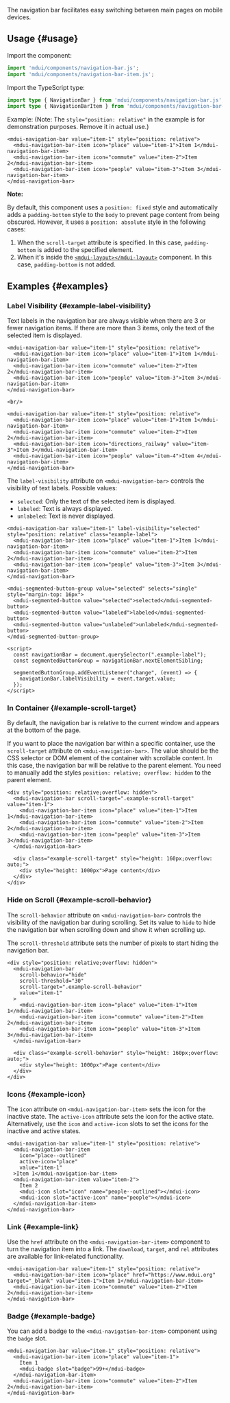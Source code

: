 The navigation bar facilitates easy switching between main pages on mobile devices.

## Usage {#usage}

Import the component:

```js
import 'mdui/components/navigation-bar.js';
import 'mdui/components/navigation-bar-item.js';
```

Import the TypeScript type:

```ts
import type { NavigationBar } from 'mdui/components/navigation-bar.js';
import type { NavigationBarItem } from 'mdui/components/navigation-bar-item.js';
```

Example: (Note: The `style="position: relative"` in the example is for demonstration purposes. Remove it in actual use.)

```html,example
<mdui-navigation-bar value="item-1" style="position: relative">
  <mdui-navigation-bar-item icon="place" value="item-1">Item 1</mdui-navigation-bar-item>
  <mdui-navigation-bar-item icon="commute" value="item-2">Item 2</mdui-navigation-bar-item>
  <mdui-navigation-bar-item icon="people" value="item-3">Item 3</mdui-navigation-bar-item>
</mdui-navigation-bar>
```

**Note:**

By default, this component uses a `position: fixed` style and automatically adds a `padding-bottom` style to the `body` to prevent page content from being obscured. However, it uses a `position: absolute` style in the following cases:

1. When the `scroll-target` attribute is specified. In this case, `padding-bottom` is added to the specified element.
2. When it's inside the [`<mdui-layout></mdui-layout>`](/en/docs/2/components/layout) component. In this case, `padding-bottom` is not added.

## Examples {#examples}

### Label Visibility {#example-label-visibility}

Text labels in the navigation bar are always visible when there are 3 or fewer navigation items. If there are more than 3 items, only the text of the selected item is displayed.

```html,example,expandable
<mdui-navigation-bar value="item-1" style="position: relative">
  <mdui-navigation-bar-item icon="place" value="item-1">Item 1</mdui-navigation-bar-item>
  <mdui-navigation-bar-item icon="commute" value="item-2">Item 2</mdui-navigation-bar-item>
  <mdui-navigation-bar-item icon="people" value="item-3">Item 3</mdui-navigation-bar-item>
</mdui-navigation-bar>

<br/>

<mdui-navigation-bar value="item-1" style="position: relative">
  <mdui-navigation-bar-item icon="place" value="item-1">Item 1</mdui-navigation-bar-item>
  <mdui-navigation-bar-item icon="commute" value="item-2">Item 2</mdui-navigation-bar-item>
  <mdui-navigation-bar-item icon="directions_railway" value="item-3">Item 3</mdui-navigation-bar-item>
  <mdui-navigation-bar-item icon="people" value="item-4">Item 4</mdui-navigation-bar-item>
</mdui-navigation-bar>
```

The `label-visibility` attribute on `<mdui-navigation-bar>` controls the visibility of text labels. Possible values:

* `selected`: Only the text of the selected item is displayed.
* `labeled`: Text is always displayed.
* `unlabeled`: Text is never displayed.

```html,example,expandable
<mdui-navigation-bar value="item-1" label-visibility="selected" style="position: relative" class="example-label">
  <mdui-navigation-bar-item icon="place" value="item-1">Item 1</mdui-navigation-bar-item>
  <mdui-navigation-bar-item icon="commute" value="item-2">Item 2</mdui-navigation-bar-item>
  <mdui-navigation-bar-item icon="people" value="item-3">Item 3</mdui-navigation-bar-item>
</mdui-navigation-bar>

<mdui-segmented-button-group value="selected" selects="single" style="margin-top: 16px">
  <mdui-segmented-button value="selected">selected</mdui-segmented-button>
  <mdui-segmented-button value="labeled">labeled</mdui-segmented-button>
  <mdui-segmented-button value="unlabeled">unlabeled</mdui-segmented-button>
</mdui-segmented-button-group>

<script>
  const navigationBar = document.querySelector(".example-label");
  const segmentedButtonGroup = navigationBar.nextElementSibling;

  segmentedButtonGroup.addEventListener("change", (event) => {
    navigationBar.labelVisibility = event.target.value;
  });
</script>
```

### In Container {#example-scroll-target}

By default, the navigation bar is relative to the current window and appears at the bottom of the page.

If you want to place the navigation bar within a specific container, use the `scroll-target` attribute on `<mdui-navigation-bar>`. The value should be the CSS selector or DOM element of the container with scrollable content. In this case, the navigation bar will be relative to the parent element. You need to manually add the styles `position: relative; overflow: hidden` to the parent element.

```html,example,expandable
<div style="position: relative;overflow: hidden">
  <mdui-navigation-bar scroll-target=".example-scroll-target" value="item-1">
    <mdui-navigation-bar-item icon="place" value="item-1">Item 1</mdui-navigation-bar-item>
    <mdui-navigation-bar-item icon="commute" value="item-2">Item 2</mdui-navigation-bar-item>
    <mdui-navigation-bar-item icon="people" value="item-3">Item 3</mdui-navigation-bar-item>
  </mdui-navigation-bar>

  <div class="example-scroll-target" style="height: 160px;overflow: auto;">
    <div style="height: 1000px">Page content</div>
  </div>
</div>
```

### Hide on Scroll {#example-scroll-behavior}

The `scroll-behavior` attribute on `<mdui-navigation-bar>` controls the visibility of the navigation bar during scrolling. Set its value to `hide` to hide the navigation bar when scrolling down and show it when scrolling up.

The `scroll-threshold` attribute sets the number of pixels to start hiding the navigation bar.

```html,example,expandable
<div style="position: relative;overflow: hidden">
  <mdui-navigation-bar
    scroll-behavior="hide"
    scroll-threshold="30"
    scroll-target=".example-scroll-behavior"
    value="item-1"
  >
    <mdui-navigation-bar-item icon="place" value="item-1">Item 1</mdui-navigation-bar-item>
    <mdui-navigation-bar-item icon="commute" value="item-2">Item 2</mdui-navigation-bar-item>
    <mdui-navigation-bar-item icon="people" value="item-3">Item 3</mdui-navigation-bar-item>
  </mdui-navigation-bar>

  <div class="example-scroll-behavior" style="height: 160px;overflow: auto;">
    <div style="height: 1000px">Page content</div>
  </div>
</div>
```

### Icons {#example-icon}

The `icon` attribute on `<mdui-navigation-bar-item>` sets the icon for the inactive state. The `active-icon` attribute sets the icon for the active state. Alternatively, use the `icon` and `active-icon` slots to set the icons for the inactive and active states.

```html,example,expandable
<mdui-navigation-bar value="item-1" style="position: relative">
  <mdui-navigation-bar-item
    icon="place--outlined"
    active-icon="place"
    value="item-1"
  >Item 1</mdui-navigation-bar-item>
  <mdui-navigation-bar-item value="item-2">
    Item 2
    <mdui-icon slot="icon" name="people--outlined"></mdui-icon>
    <mdui-icon slot="active-icon" name="people"></mdui-icon>
  </mdui-navigation-bar-item>
</mdui-navigation-bar>
```

### Link {#example-link}

Use the `href` attribute on the `<mdui-navigation-bar-item>` component to turn the navigation item into a link. The `download`, `target`, and `rel` attributes are available for link-related functionality.

```html,example,expandable
<mdui-navigation-bar value="item-1" style="position: relative">
  <mdui-navigation-bar-item icon="place" href="https://www.mdui.org" target="_blank" value="item-1">Item 1</mdui-navigation-bar-item>
  <mdui-navigation-bar-item icon="commute" value="item-2">Item 2</mdui-navigation-bar-item>
</mdui-navigation-bar>
```

### Badge {#example-badge}

You can add a badge to the `<mdui-navigation-bar-item>` component using the `badge` slot.

```html,example,expandable
<mdui-navigation-bar value="item-1" style="position: relative">
  <mdui-navigation-bar-item icon="place" value="item-1">
    Item 1
    <mdui-badge slot="badge">99+</mdui-badge>
  </mdui-navigation-bar-item>
  <mdui-navigation-bar-item icon="commute" value="item-2">Item 2</mdui-navigation-bar-item>
</mdui-navigation-bar>
```
